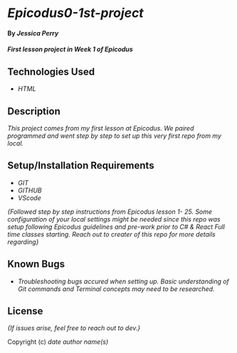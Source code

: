 # _Epicodus0-1st-project_


#### By _**Jessica Perry**_

#### _First lesson project in Week 1 of Epicodus_

## Technologies Used

* _HTML_

## Description

_This project comes from my first lesson at Epicodus. We paired programmed and went step by step to set up this very first repo from my local._

## Setup/Installation Requirements

* _GIT_
* _GITHUB_
* _VScode_


_{Followed step by step instructions from Epicodus lesson 1- 25. Some configuration of your local settings might be needed since this repo was setup following Epicodus guidelines and pre-work prior to C# & React Full time classes starting. Reach out to creater of this repo for more details regarding}_

## Known Bugs

* _Troubleshooting bugs accured when setting up. Basic understanding of Git commands and Terminal concepts may need to be researched._

## License

_{If issues arise, feel free to reach out to dev.}_

Copyright (c) _date_ _author name(s)_
